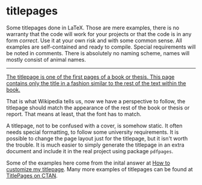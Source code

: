 # titlepages

Some titlepages done in LaTeX. Those are mere examples, there is
no warranty that the code will work for your projects or that the
code is in any form *correct*. Use it at your own risk and with
some common sense. All examples are self-contained and ready to
compile. Special requirements will be noted in comments. There is
absolutely no naming scheme, names will mostly consist of animal
names.

-------

[The titlepage is one of the first pages of a book or thesis. This
page contains only the title in a fashion similar to the rest of
the text within the
book.](http://en.wikipedia.org/wiki/Title_page)

That is what Wikipedia tells us, now we have a perspective to
follow, the titlepage should match the appearance of the rest of
the book or thesis or report. That means at least, that the font
has to match.

A titlepage, not to be confused with a cover, is somehow static.
It often needs special formatting, to follow some university
requirements. It is possible to change the page layout just for
the titlepage, but it isn't worth the trouble. It is much easier
to simply generate the titlepage in an extra document and include
it in the real project using package `pdfpages`.


Some of the examples here come from the inital answer at [How to
customize my
titlepage](http://tex.stackexchange.com/questions/209993/how-to-customize-my-titlepage). Many more examples of titlepages can be found at [TitlePages on CTAN](https://www.ctan.org/tex-archive/info/latex-samples/TitlePages).
